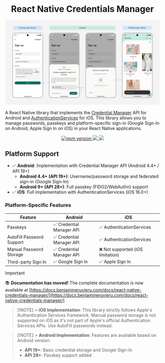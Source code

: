 <h1 align="center">
React Native Credentials Manager 
</h1>

![App Screens](IMG/flow.png)

A React Native library that implements the [Credential Manager](https://developer.android.com/identity/sign-in/credential-manager) API for Android and [AuthenticationServices](https://developer.apple.com/documentation/authenticationservices) for iOS. This library allows you to manage passwords, passkeys and platform-specific sign-in (Google Sign-In on Android, Apple Sign In on iOS) in your React Native applications.

<p align="center">
  <a href="https://www.npmjs.com/package/react-native-credentials-manager">
    <img alt="npm version" src="https://badge.fury.io/js/react-native-credentials-manager.svg"/>
  </a>
  <a title='License' href="https://github.com/benjamineruvieru/react-native-credentials-manager/blob/master/LICENSE" height="18">
    <img src='https://img.shields.io/badge/license-MIT-blue.svg' />
  </a>
  <a title='Tweet' href="https://twitter.com/intent/tweet?text=Check%20out%20this%20awesome%20React%20Native%20Credentials%20Manager%20Library&url=https://github.com/benjamineruvieru/react-native-credentials-manager&via=benjamin_eru&hashtags=react,reactnative,opensource,github,ux" height="18">
    <img src='https://img.shields.io/twitter/url/http/shields.io.svg?style=social' />
  </a>
</p>

## Platform Support

- ✅ **Android**: Implementation with Credential Manager API (Android 4.4+ / API 19+)
  - **Android 4.4+ (API 19+)**: Username/password storage and federated sign-in (Google Sign-In)
  - **Android 9+ (API 28+)**: Full passkey (FIDO2/WebAuthn) support
- ✅ **iOS**: Full implementation with AuthenticationServices (iOS 16.0+)

### Platform-Specific Features

| Feature                   | Android                   | iOS                               |
| ------------------------- | ------------------------- | --------------------------------- |
| Passkeys                  | ✅ Credential Manager API | ✅ AuthenticationServices         |
| AutoFill Password Support | ✅ Credential Manager API | ✅ AuthenticationServices         |
| Manual Password Storage   | ✅ Credential Manager API | ❌ Not supported (iOS limitation) |
| Third-party Sign In       | ✅ Google Sign In         | ✅ Apple Sign In                  |

> [!IMPORTANT]
> 📚 **Documentation has moved!** The complete documentation is now available at [https://docs.benjamineruvieru.com/docs/react-native-credentials-manager/](https://docs.benjamineruvieru.com/docs/react-native-credentials-manager/)

> [!NOTE] > **iOS Implementation**: This library strictly follows Apple's Authentication Services framework. Manual password storage is not supported on iOS as it's not part of Apple's official Authentication Services APIs. Use AutoFill passwords instead.

> [!NOTE] > **Android Implementation**: Features are available based on Android version:
>
> - **API 19+**: Basic credential storage and Google Sign-In
> - **API 28+**: Passkey support added
